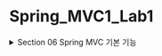 # Spring_MVC1_Lab1

<details>
<summary>Section 06 Spring MVC 기본 기능 </summary>
<div markdown="1">

## 프로젝트 생성
- packaging에서 Jar와 War의 차이
  - Jar: 내장 서버를 사용(톰캣) webapp 경로 사용하지 않음. 내장 서버 사용에 최적화 되어 있다. 요즈음은 주로 Jar사용
  - War: 내장 서버도 사용 가능하지만 주로 외부 서버에 빌드 파일을 올릴 때 사용

## Logging
- 로그에 대해 간단히 알아보자
- 이제 sout이 아닌 별도의 로깅 라이브러리를 사용하여 로그를 출력할 것
- 참고로 로그 관련 라이브러리도 많고, 깊게 들어가면 끝이 없기에 최소한의 사용 방법만 알아보자

### 로깅 라이브러리
- 스프링 부트 라이브러리를 사용하면 스프링 부트 로깅 라이브러리가 함께 포함된다.
- 스프링 부트 로깅 라이브러리는 기본으로 다음 로깅 라이브러리를 사용
  - SLF4J
  - Logback
- 여러 로그 라이브러리를 통합하여 (어댑터 패턴 등등) 사용할 수 있도록 인터페이스로 제공하는 것이 SLF4J
- Logback은 로그 라이브러리 (구현체) 실무에서 Logback 많이 사용한다

### 로그 선언, 호출

```java
package hello.springmvc.basic;

import lombok.extern.slf4j.Slf4j;
import org.springframework.web.bind.annotation.RequestMapping;
import org.springframework.web.bind.annotation.RestController;
 
@Slf4j
@RestController
public class LogTestController {

//    private final Logger log = LoggerFactory.getLogger(getClass());

    @RequestMapping("/log-test")
    public String logTest() {
        String name = "Spring";
        System.out.println("name = " + name);
        log.trace("trace log=" + name); //이렇게 쓰면 안된다 출력 안할 건데 선연산이 들어가버림
        log.debug("debug log={}", name);
        log.info("info log={}", name);
        log.warn("warn log={}", name);
        log.error("error log={}", name);

        log.info("info log={}", name);

        return "ok";
    }
}

```

- @RestController
  - @Controller는 반환 값이 String이면 뷰 이름으로 인식되어 뷰를 찾고 뷰가 렌더링 됨
  - @RestController는 반환 값으로 뷰를 찾는 것이 아니라 HTTP 메시지 바디에 바로 입력
  - @ResponseBody와 관련 있는데 뒤에서 더 자세히 볼 것임
- 로그의 출력 내용
  - 시간, 로그 레벨, 프로세스 ID, 쓰레드 명, 클래스 명, 로그 메시지
- 로그 레벨은 다음과 같다.
  - TRACE > DEBUG > INFO > WARN > ERROR
  - 로그 레벨 설정을 변경하며 노출 시킬 로그 레벨을 정할 수 있다.
  - 보통 개발 서버는 debug이상으로 심각한 로그를 출력
  - 운영 서버는 info 출력
- @Slf4j로 로그 선언 부분을 대체 할 수 있다. (롬복이 대신 써준다)

### 올바른 로그 사용법
- 선연산이 되지 않게 하자 
- log.debug("data=" + data)
  - 위와 같이 써도 로그 출력은 올바로 됨 하지만 debug로그를 노출시키지 않을 예정임에도 파라미터 연산이 먼저되어 서버의 자원을 잡아먹는다
  - 이렇게 쓰면 혼난다.
  - 다음과 같이 쓰자 log.debug("data = {}", data)
  - {}가 서식지정자 마냥 치환된다.

### 로그 사용시 장점
- 쓰레드 정보, 클래스 이름 같은 부가 정보를 함께 볼 수 있고 출력 모양을 조정 간으
- 로그 레벨에 따라 노출여부를 결정 가능
- 콘솔에만 아니라 파일, 네트워크 등 로그를 별도의 위치에 남길 수도 있음
- 특히 파일로 남길 때는 일별 특정 용량에 따라 로그를 분할하는 것도 가능
- 성능도 sout보다 파워풀하다 (내부 버퍼링, 멀티 쓰레드 등등)

## MappingController
- 몇가지를 짚고 코드로 넘어가서 url에 따라 컨트롤러가 매핑되어 동작하는 여러가지 방식을 체크하자
- 첫번째
  - /hello-basic
  - /hello-basic/
  - 스프링 부트 3.0이전은 위의 두 url을 다른 url로 인식
  - 스프링 부트 3.0이후에는 다른 url로 인식
- 두번째
  - @RequestMapping에 method 속성으로 HTTP 메서드를 지정하지 않으면 HTTP 메서드와 무관하게 호출
  - 모두 허용한다.
- 이제 본격적으로 코드를 보자 

```java
package hello.springmvc.basic.requestmapping;

import org.slf4j.Logger;
import org.slf4j.LoggerFactory;
import org.springframework.http.MediaType;
import org.springframework.web.bind.annotation.*;

@RestController
public class MappingController {

    private Logger log = LoggerFactory.getLogger(getClass());

    //배열 형태도 가능 배열안에 있는 url에 컨트롤러 메서드를 매핑시킨다 
    //모든 형태의 메서드를 허용하지 않고 특정 형태만 허용하도록 method를 한정할 수 있다 
    @RequestMapping(value = {"/hello-basic", "/hello-go"}, method = RequestMethod.GET)
    public String helloBasic() {
        log.info("helloBasic");
        return "ok";
    }

    /**
     * 편리한 축약 애노테이션 (코드 보기)
     * 애노테이션을 살펴보면 우리가 써야할 코드를 대신 써주는 것을 확인 가능 
     * 편리한 축약이라고 표현한 이유 
     * @return
     * @GetMapping
     * @PostMapping
     * @PutMapping
     * @DeleteMapping
     * @PatchMapping
     */
    @GetMapping("/mapping-get-v2")
    public String mappingGetv2() {
        log.info("mapping-get-v2");
        return "ok";
    }

    /**
     * PathVariable 사용
     * 변수명이 같으면 생략 가능
     *
     * @PathVariable("userId") String data
     * @PathVariable String userId
     * @PathVariable("userId") String userId -> @PathVariable userId
     * /mapping/userA
     * url 자체에 값이 들어있는 형태
     * 경로 변수, pathVariable
     * 이거 진짜 많이 사용
     */
    @GetMapping("/mapping/{userId}")
    public String mappingPath(@PathVariable("userId") String data) {
        log.info("mappingPath userId={}", data);
        return "ok";
    }

    /**
     * PathVariable 사용 다중
     *
     * @param userId
     * @param orderId
     * @return
     */
    @GetMapping("/mapping/users/{userId}/orders/{orderId}")
    public String mappingPath(@PathVariable String userId, @PathVariable String orderId) {
        log.info("mappingPath userId={}, orderId={}", userId, orderId);
        return "ok";
    }

    /**
     * 파라미터로 추가 매핑
     * 특정 파라미터 정보가 있으면 호출 되는 메서드 만들기
     * params="mode",
     * params="!mode"
     * params="mode=debug"
     * params="mode!=debug"
     * params = {"mode=debug","data=good}
     * @return
     * 애노테이션에 들어있는 파라미터가 요청에 포함되어 있을 경우에만 메서드가 호출된다
     * mode=debug를 url에서 빼면 메서드 호출 안됨
     */
    @GetMapping(value = "/mapping-param", params = "mode=debug")
    public String mappingParam() {
        log.info("mappingParam");
        return "ok";
    }

    /**
     * 특정 헤더로 추가 매핑
     * 요청의 헤더에 mode=debug가 있어야 메서드가 호출된다.
     * headers="mode",
     * headers="!mode"
     * headers="mode=debug"
     * headers="mode!=debug" (! = )
     */
    @GetMapping(value = "/mapping-header", headers = "mode=debug")
    public String mappingHeader() {
        log.info("mappingHeader");
        return "ok";
    }

    /**
     * Content-Type 헤더 기반 추가 매핑 Media Type
     * consumes="application/json"
     * consumes="!application/json"
     * consumes="application/*"
     * consumes="*\/*"
     * MediaType.APPLICATION_JSON_VALUE
     */
    @PostMapping(value = "/mapping-consume", consumes = MediaType.APPLICATION_JSON_VALUE)
    public String mappingConsumes() {
        log.info("mappingConsumes");
        return "ok";
    }

    /**
     * Accept 헤더 기반 Media Type
     * 클라이언트가 요청할 때 나는 이런 데이터를 받아들일 수 있다고 헤더 정보를 남기면 그에 따라 추가적인 매핑을 하는 것
     * Accept는 클라이언트가 받아들일 수 있는,
     * produce는 서버가 반환하는 타입
     * produces = "text/html"
     * produces = "!text/html"
     * produces = "text/*"
     * produces = "*\/*"
     * MediaType.TEXT_HTML_VALUE
     */
    @PostMapping(value = "/mapping-produce", produces = MediaType.TEXT_HTML_VALUE)
    public String mappingProduces() {
        log.info("mappingProduces");
        return "ok";
    }
}

```

## 요청 매핑 -API 예시
- 회원 관리를 HTTP API로 만든다 생각하고 매핑을 어떻게 하는지 알아보자
```java
package hello.springmvc.basic.requestmapping;

import org.springframework.web.bind.annotation.*;

/**
 * 회원 목록 조회: GET /users
 * 회원 등록: POST /users
 * 회원 조회: GET /users/{userId}
 * 회원 수정: PATCH /users/{userId}
 * 회원 삭제: DELETE /users/{userId}
 */
@RequestMapping("/mapping/users") //리소스 계층화
@RestController
public class MappingClassController {

  public String user() {
    return "get users";
  }

  public String addUser() {
    return "post user";
  }

  @GetMapping("/{userId}")
  public String findUser(@PathVariable String userId) {
    return "get userId=" + userId;
  }

  @PatchMapping("/{userId}")
  public String update(@PathVariable String userId) {
    return "update userId=" + userId;
  }

  @DeleteMapping("/{userId}")
  public String deleteUser(@PathVariable String userId) {
    return "delete userId=" + userId;
  }


}
 
```

- 같은 url name도 http메서드에 따라 다르게 매핑되는 것을 확인 가능
- 클래스레벨 url과 메서드 레벨 url을 통해 자원의 계층화 가능 
- 보기 쉽고 쓰기 쉽다 
- 매핑 방법을 이해했으니 이제부터 HTTP 요청이 보내는 데이터들을 스프링 MVC로 어떻게 조회하는지 알아보자

## HTTP 요청 - 기본, 헤더 조회
- 애노테이션 기반의 스프링 컨트롤러는 다양한 파라미터를 지원한다.
- 이번 시간에는 HTTP 헤더 정보를 조회하는 방법을 알아보자

### RequestHeaderController
```java
package hello.springmvc.basic.request;

import jakarta.servlet.http.HttpServletRequest;
import jakarta.servlet.http.HttpServletResponse;
import lombok.extern.slf4j.Slf4j;
import org.springframework.http.HttpMethod;
import org.springframework.util.MultiValueMap;
import org.springframework.web.bind.annotation.CookieValue;
import org.springframework.web.bind.annotation.RequestHeader;
import org.springframework.web.bind.annotation.RequestMapping;
import org.springframework.web.bind.annotation.RestController;

import java.util.Locale;

@Slf4j
@RestController
public class RequestHeaderController {

  //스프링 애노테이션 기반 컨트롤러는 다양한 파라미터를 지원한다.
  @RequestMapping("/headers")
  public String headers(HttpServletRequest request,
                        HttpServletResponse response,
                        HttpMethod httpMethod, //GET, POST, DELETE 등등
                        Locale locale, //언어 정보
                        @RequestHeader MultiValueMap<String,String> headerMap, //헤더를 한번에 다 받는다. 맵에
                        @RequestHeader("host") String host, //헤더 하나만 가져오는
                        @CookieValue(value = "myCookie", required = false) String cookie) { //required의 디폴트는 true -> false로 하면 없어도 된다.

    log.info("request={}", request);
    log.info("response={}", response);
    log.info("httpMethod={}", httpMethod);
    log.info("locale={}", locale);
    log.info("headerMap={}", headerMap);
    log.info("header host={}", host);
    log.info("myCookie={}", cookie);
    return "ok";
  }
}

```
- 참고 MultiValueMap
  - Map과 유사한데, 하나의 키에 여러 값을 받을 수 있다.
  - HTTP header, HTTP 쿼리 파라미터와 같이 하나의 키에 여러 값을 받을 때 사용한다.
  - get하면 배열을 반환
  - key 하나에 매핑된 여러 value를 조회 가능  

## HTTP 요청 파라미터 - 쿼리 파라미터 HTML Form

### HTTP 요청 데이터 조회 개요
- 서블릿에서 학습했던 HTTP 요청 데이터를 조회 하는 방법을 다시 떠올려보자. 그리고 서블릿으로 학습했던 내용을 스프링이 얼마나 깔끔하고 효율적으로 바꾸어주는지 알아보자
- 우선 HTTP 요청 메시지를 통해 클라이언트에서 서버로 데이터를 전달하는 방법은 3가지라고 배운적이 있었다.
  - GET - 쿼리파라미터
    - /url?username=hello&age=20
    - 메시지 바디 없이 URL의 쿼리 파라미터에 데이터를 포함해서 전달하는 방식
    - 검색, 필터, 페이징등에서 많이 사용하는 방식이다.
  - POST - HTML Form
    - content-type:application/x-www-form-urlencoded
    - 메시지 바디에 쿼리파라미터 형식으로 전달 username=hello&age=20
    - 회원 가입, 상품 주문, HTML Form을 사용
  - HTTP message body에 데이터를 직접 담아서 요청
    - HTTP API에서 주로 사용, JSON, XML, TEXT
    - 데이터 형식은 주로 JSON 사용
    - POST, PUT, PATCH
- get 쿼리 파라미터 전송 방식이든 post html form 전송 방식이든 쿼리파라미터의 형식이 같음으로 Servlet Request로 구분없이 조회할 수 있던 것 기억하자
- 이것을 간단히 요청 파라미터 조회라 한다.
- 스프링에서 요청 파라미터를 조회하는 방법을 단계적으로 알아보자

```java
package hello.springmvc.basic.request;

import jakarta.servlet.http.HttpServletRequest;
import jakarta.servlet.http.HttpServletResponse;
import lombok.extern.slf4j.Slf4j;
import org.springframework.stereotype.Controller;
import org.springframework.web.bind.annotation.RequestHeader;
import org.springframework.web.bind.annotation.RequestMapping;
import org.springframework.web.bind.annotation.RequestParam;
import org.springframework.web.bind.annotation.ResponseBody;

import java.io.IOException;
import java.util.Map;

@Slf4j
@Controller
public class RequestParamController {

  @RequestMapping("/request-param-v1")
  public void requestParamV1(HttpServletRequest request, HttpServletResponse response) throws IOException {
    String username = request.getParameter("username");
    int age = Integer.parseInt(request.getParameter("age"));
    log.info("username={}, age={}", username, age);

    response.getWriter().write("ok");

  }

  //응답 메시지에 바로 때려 넣는 ResponseBody -> view 조회를 하지 않는다.
  @ResponseBody
  @RequestMapping("/request-param-v2")
  public String requestParamV2(
          @RequestParam("username") String memberName,
          @RequestParam("age") int memberAge) {
    log.info("username={}, age={}", memberName, memberAge);
    return "ok";

  }


  //내가 사용하고자 하는 변수명이 쿼리 파라미터의 변수명과 같다면 위에서 일정 부분 생략 가능
  //축약된 버전 v2 -> v3
  @ResponseBody
  @RequestMapping("/request-param-v3")
  public String requestParamV3(
          @RequestParam String username,
          @RequestParam int age) {
    log.info("username={}, age={}", username, age);
    return "ok";

  }
  //근데 사실 아래 v4처럼 다 없앨 수도 있음 ㅋㅋ
  //요청 파라미터 이름과 나의 변수명이 일치하면
  @ResponseBody
  @RequestMapping("/request-param-v4")
  public String requestParamV4(String username, int age) {
    log.info("username={}, age={}", username, age);
    return "ok";
  }

  //required는 default값이 true -> requestParam이 무조건 있어야 한다.
  //false -> 해당 requestParam이 없어도 된다.
  @ResponseBody
  @RequestMapping("/request-param-required")
  public String requestParamRequired(
          @RequestParam(required = true) String username,
          @RequestParam(required = false) Integer age) {

    log.info("username={}, age={}", username, age);
    return "ok";
  }

  @ResponseBody
  @RequestMapping("/request-param-default")
  public String requestParamDefault(
          //사실 default val 들어가면 required는 무의미
          @RequestParam(required = true, defaultValue = "guest") String username,
          @RequestParam(required = false,defaultValue = "-1") int age) {

    log.info("username={}, age={}", username, age);
    return "ok";
  }

  @ResponseBody
  @RequestMapping("/request-param-map")
  public String requestParamMap(@RequestParam Map<String, Object> paramMap) {

    log.info("username={}, age={}", paramMap.get("username"), paramMap.get("age"));
    return "ok";
  }

}

```
- V1
  - Get 쿼리 파라미터 요청이든 HTML form 요청이든 구분없이 처리하는 것을 확인할 수 있다(servlet)
- V2
  - 애노테이션이용 축약된 형태로 파라미터를 뽑을 수 있는 것을 확인할 수 있음 
    - 실제로 request.getParameter코드를 품고 있다.
- V3
  - v2를 축약시킨 버전. 요청 파라미터 이름과 변수이름이 일치한다면 생략할 수 있다 
- V4
  - v3에서 아예 더 축약시킬 수 있다. 
    - 하지만 너무 단순한 게 과하다는 생각도 있는 듯
    - @RequestParam이 있는 것이 오히려 변수가 요청 파라미터 정보라는 것을 명확히 알려주기에 좋다고 생각하는 사람도 있다
- requestParamRequired
  - @RequestParam()안에 required를 설정함으로써 해당 요청 파라미터를 필수 또는 필수가 아닌 요소로 설정할 수 있음
  - 디폴트는 true -> 필수
  - 필수 파라미터가 요청데이터에 포함되지 않으면 서버는 Bad Request로 응답한다
    - 주의 : 기본형에 null은 들어갈 수 없다
    - int age 에는 null을 입력할 수 없음 age가 필수 값이 아니기에 null을 지정할 수 있어야 함 
    - Integer로 변경하거나 defaultValue를 사용해야 함
- requestParamDefault
  - required는 여기에선 이제 더이상 필요없음 써도 안먹히기도 하고
  - 기본값으로 퉁치고 들어간다. 
- requestParmaMap
  - 파라미터들을 맵으로 받고 조회할 수 있다.
  - MultiValueMap을 사용할 수도 있지만 파라미터의 값이 1개가 확실하다면 Map을 사용해도 된다.
    - 참고로 같은 키값을 가지는 파라미터를 쓰는 경우는 흔치 않다
 
### Http 요청 파라미터 - @ModelAttribute 

- 실제 개발을 하면 요청 파라미터를 받아서 필요한 객체를 만들고 그 객체에 값을 넣어주어야 한다.
- 보통 다음과 같이 코드를 작성할 것이다.

```java
    @ResponseBody
    @RequestMapping("/model-attribute-v1")
    public String modelAttributeV1(@RequestParam String username, @RequestParam int age) {
        HelloData helloData = new HelloData();
        helloData.setUsername(username);
        helloData.setAge(age);
        log.info("username={}, age={}", helloData.getUsername(), helloData.getAge());
        return "ok";
    }

```

- 스프링은 이 과정을 완전히 자동화해주는 @ModelAttribute 기능을 제공
- 먼저 요청 파라미터를 바인딩 받을 객체를 살펴보자

```java
package hello.springmvc.basic;

import lombok.Data;

@Data
public class HelloData {
    private String username;
    private int age;
}

```
- 롬복의 @Data
  - @Getter, @Setter, @ToString, @EqualsAndHashCode, @RequiredArgsConstructor를 자동으로 적용해준다

- 모델 애트리뷰트가 적용된 코드를 보자

```java
    @ResponseBody
    @RequestMapping("/model-attribute-v1")
    public String modelAttributeV1(@ModelAttribute HelloData helloData) {
//        HelloData helloData = new HelloData();
//        helloData.setUsername(username);
//        helloData.setAge(age);
        log.info("username={}, age={}", helloData.getUsername(), helloData.getAge());
        return "ok";
    }
```
- 동작하는 과정을 살펴보면 HelloData객체가 생성되고 요청 파라미터의 값이 주입되어 있는것을 확인할 수 있다.
- 즉, 자동으로 요청파라미터의 값을 읽어와서 우리가 넘긴 helloData에 값을 전부 주입하였다는 것인데 어떻게 이런 것이 가능할까?
- 스프링 MVC는 @ModelAttribute가 있으면 다음을 실행한다.
  - HelloData 객체를 생성
  - 요청 파라미터의 이름으로 HelloData 객체의 프로퍼티를 찾는다.
  - 해당 프로퍼티의 Setter를 호출해서 파라미터의 값을 바인딩한다. 
  - 예로 파라미터의 이름이 username이면 setUsername() 메서드를 찾아서 호출, 값을 입력하는 것이다
- 바인딩 오류
  - age=abc 처럼 숫자가 들어가야 할 곳에 문자를 넣으면 BindException이 발생, 이런 바인딩 오류를 처리하는 부분은 뒤의 검증 부분에서 다룬다


- 모델 애트리뷰트는 다음처럼 생략 가능하다 V2
```java
    //축약 버전 V2
@ResponseBody
@RequestMapping("/model-attribute-v2")
public String modelAttributeV2(HelloData helloData) {
//        HelloData helloData = new HelloData();
//        helloData.setUsername(username);
//        helloData.setAge(age);
        log.info("username={}, age={}", helloData.getUsername(), helloData.getAge());
        return "ok";
        } 
```
- 그런데 @RequestParam도 생략 가능하다고 했는데 스프링은 어떻게 resolve하는 것일까?
  - String, int, Integer 같은 단순 타입 = @RequestParam
  - 나머지는 Model로써 해석한다.

## HTTP 요청 메시지 - 단순 텍스트

- Http message body에 데티어를 직접 담아서 요청
  - HTTP API에서 주로 사용, JSON, XML, TEXT
  - 데이터 형식은 주로 JSON 사용
  - POST, PUT, PATCH
- 요청 파라미터와 다르게, HTTP 메시지 바디를 통해서 데이터가 직접 넘어오는 경우는 @RequestParam, @ModelAttribute를 사용할 수 없다.
- 물론 HTML Form 형식으로 전달되는 경우는 요청 파라미터로 인정된다.
- 먼저 가장 단순한 텍스트 메시지를 HTTP 메시지 바디에 담아서 전송하고 읽어보자
- HTTP 메시지 바디의 데이터를 InputStream을 사용해서 직접 읽을 수 있다.

```java
package hello.springmvc.basic.request;

import jakarta.servlet.ServletInputStream;
import jakarta.servlet.http.HttpServletRequest;
import jakarta.servlet.http.HttpServletResponse;
import lombok.extern.slf4j.Slf4j;
import org.springframework.http.HttpEntity;
import org.springframework.stereotype.Controller;
import org.springframework.util.StreamUtils;
import org.springframework.web.bind.annotation.PostMapping;
import org.springframework.web.bind.annotation.RequestBody;
import org.springframework.web.bind.annotation.ResponseBody;

import java.io.IOException;
import java.io.InputStream;
import java.io.Writer;
import java.nio.charset.StandardCharsets;

@Slf4j
@Controller
public class RequestBodyStringController {

  @PostMapping("/request-body-string-v1")
  public void requestBodyString(HttpServletRequest request, HttpServletResponse response) throws IOException {
    ServletInputStream inputStream = request.getInputStream();
    //inputStream은 바이트 코드이기에 UTF_8로 인코딩해서 copyToString한다
    String messageBody = StreamUtils.copyToString(inputStream, StandardCharsets.UTF_8);

    log.info("messageBody={}", messageBody);
    response.getWriter().write("ok");

  }

  //인풋 스트림과 writer를 바로 받을 수 있다. -> v2
  @PostMapping("/request-body-string-v2")
  public void requestBodyStringV2(InputStream inputStream, Writer responseWriter) throws IOException {
//        ServletInputStream inputStream = request.getInputStream();
    //inputStream은 바이트 코드이기에 UTF_8로 인코딩해서 copyToString한다
    String messageBody = StreamUtils.copyToString(inputStream, StandardCharsets.UTF_8);
    log.info("messageBody={}", messageBody);
    responseWriter.write("ok");

  }
  
  @PostMapping("/request-body-string-v3")
  public HttpEntity<String> requestBodyStringV3(HttpEntity<String> httpEntity) throws IOException {

    String messageBody = httpEntity.getBody();
    log.info("messageBody={}", messageBody);
    return new HttpEntity<>("ok");
  }


  //이게 젤 많이 쓰는 것 
  @ResponseBody
  @PostMapping("/request-body-string-v4")
  public String requestBodyStringV4(@RequestBody String messageBody) throws IOException {

    log.info("messageBody={}", messageBody);
    return "ok";
  }

}

```
- 위의 버젼 중 가장 많이 쓰이는 버젼은 v4로 InputStream을 읽고 messageConverter를 이용, 메시지 변환하는 과정을 자동화 시킨 것이라고 볼 수 있다. 
- @RequestBody
  - HTTP 메시지 바디 정보를 편리하게 조회 가능. 
  - 헤더 정보가 필요하다면 HttpEntity를 사용하거나 @RequestHeader를 사용하면 된다.
  - 이렇게 메시지 바디를 직접 조회하는 기능은 요청 파라미터를 조회하는 @RequestParam, @ModelAttribute와는 전혀 관계가 없다
- 요약 하면 다음과 같다.
  - 요청 파라미터를 조회하는 기능: @RequestParam, @ModelAttribute
  - HTTP 메시지 바디를 직접 조회하는 기능: @RequestBody

- @ResponseBody
  - @ResponseBody를 사용하면 응답 결과를 HTTP 메시지 바디에 직접 말아서 전달 가능하다
  - 이 경우에도 view를 resolve 하지 않음

## HTTP 요청 메시지 - JSON
- 이번에는 HTTP API에서 주로 사용하는 JSON 데이터 형식을 조회해보자
- JSON이란!?
  - 데이터 포맷일 뿐 
  - 단순히 데이터를 표시하는 표현 방법일 뿐이다.
  - 서버와 클라이언트 간의 교류에서 일반적으로 사용되며 특정 언어에 종속되지 않고, 대부분의 언어에서 JSON 포맷의 데이터를 핸들링 할 수 있는 라이브러리를 제공한다.

```java
package hello.springmvc.basic.request;

import com.fasterxml.jackson.databind.ObjectMapper;
import hello.springmvc.basic.HelloData;
import jakarta.servlet.ServletInputStream;
import jakarta.servlet.http.HttpServletRequest;
import jakarta.servlet.http.HttpServletResponse;
import lombok.extern.slf4j.Slf4j;
import org.springframework.http.HttpEntity;
import org.springframework.stereotype.Controller;
import org.springframework.util.StreamUtils;
import org.springframework.web.bind.annotation.PostMapping;
import org.springframework.web.bind.annotation.RequestBody;
import org.springframework.web.bind.annotation.RequestParam;
import org.springframework.web.bind.annotation.ResponseBody;

import java.io.IOException;
import java.nio.charset.StandardCharsets;

/**
 * {"username":"hello", "age":20}
 * content-type: application/json
 */
@Slf4j
@Controller
public class RequestBodyJsonController {

    private ObjectMapper objectMapper = new ObjectMapper();

    @PostMapping("/request-body-json-v1")
    public void requestBodyJsonV1(HttpServletRequest request, HttpServletResponse response) throws IOException {
        ServletInputStream inputStream = request.getInputStream();
        String messageBody = StreamUtils.copyToString(inputStream, StandardCharsets.UTF_8);

        log.info("msgBody={}", messageBody);
        HelloData helloData = objectMapper.readValue(messageBody, HelloData.class);
        log.info("username={}, age={}", helloData.getUsername(), helloData.getAge());

        response.getWriter().write("ok");

    }


    @ResponseBody
    @PostMapping("/request-body-json-v2")
    public String requestBodyJsonV2(@RequestBody String messageBody) throws IOException {

        log.info("msgBody={}", messageBody);
        HelloData helloData = objectMapper.readValue(messageBody, HelloData.class);
        log.info("username={}, age={}", helloData.getUsername(), helloData.getAge());

        return "ok";
    }


    //objectMapper사용안하고 바로 HelloData넘겨주면 거기에 받을 수 있다. -> V3
    //마찬가지로 위의 코드를 자동화한 것과 마찬가지다
    //httpMessageConverter가 동작 -> ObjectMapping을 실시한다.
    @ResponseBody
    @PostMapping("/request-body-json-v3")
    public String requestBodyJsonV3(@RequestBody HelloData helloData) {

        log.info("username={}, age={}", helloData.getUsername(), helloData.getAge());

        return "ok";
    }

    @ResponseBody
    @PostMapping("/request-body-json-v4")
    public String requestBodyJsonV4(HttpEntity<HelloData> httpEntity) {

        HelloData data = httpEntity.getBody();
        log.info("username={}, age={}", data.getUsername(), data.getAge());
        return "ok";
    }


    //httpMessageConverter는 들어올 때도 적용이 되지만 반환할 때에도 적용된다.
    //즉 RequestBody할 때에도 변환해서 객체에 욱여넣고 response가 객체라면 convert해서 반홚나다.
    //json이 객체로 변환되어 data로 들어가고 -> 객체를 return하면 객체가 json으로 변환되어 반환된다.
    @ResponseBody
    @PostMapping("/request-body-json-v5")
    public HelloData requestBodyJsonV5(@RequestBody HelloData data) {

        log.info("username={}, age={}", data.getUsername(), data.getAge());
        return data;
    }

}

```
- v3를 살펴보면 v2에서 objectMapper를 사용하여 매핑하는 과정을 자동화해주는 스프링 기능을 확인할 수 있다. 
- HttpEntity, @RequestBody를 사용하면 HTTP 메시지 컨버터가 HTTP 메시지 바디의 내용을 우리가 원하는 문자나 객체 등으로 변환
- HTTP 메시지 컨버터는 문자 뿐만 아니라 JSON도 객체로 변환해줌
- v5를 살펴보면 @RequestBody로 요청 메시지 바디를 객체로 받아올 때 HTTP메시지 컨버터가 동작하는 것과 함께 response에 객체를 말아주어도 HTTP메시지 컨버터가 동작하는 것을 확인할 수 있다.
  - @RequestBody 요청
    - JSON 요청 -> HTTP 메시지 컨버터 -> 객체
  - @ResponseBody 응답
    - 객체 -> HTTP 메시지 컨버터 -> JSON 응답

## HTTP 응답 - 정적 리소스, 뷰 템플릿
- 스프링에서 응답 데이터를 만드는 방법은 다음 3가지
  - 정적 리소스
    - 웹 브라우저에 정적인 리소스 제공 
  - 뷰템플릿 사용
    - 웹 브라우저에 동적인 HTML 제공
  - HTTP 메시지 사용
    - HTTP API를 제공하는 경우에는 HTML이 아닌 데이터 전달
    - 주로 JSON 형식으로 데이터를 실어 보낸다.

### 정적 리소스 
- 스프링 부트는 클래스패스의 다음 디렉토리에 위치한 정적 리소스를 제공한다.
- /src/main/resources/static
- 만약 src/main/resources/static/basic/hello-form.html에 정적 파일이 들어있으면 다음의 요청과 같이 실행하면 GET할 수 있다.
- http://localhost:8080/basic/hello-form.html
- 정적 리소스는 해당 파일을 변경 없이 그대로 서비스 한다.

### 뷰템플릿
- 뷰 템플릿을 거쳐서 HTML이 생성되고 뷰가 응답을 만들어 전달한다.
- 일반적으로 HTML을 동적으로 생성하는 용도로 사용 but 다른 것들도 가능하긴 하다. (뷰 템플릿이 만들 수 있는 것이라면 다 가능)
- 스프링 부트에서는 기본 뷰 템플릿 경로가 다음과 같다
- src/main/resources/templates
- 뷰 템플릿을 호출하는 컨트롤러를 살펴보자

```java
package hello.springmvc.basic.response;

import lombok.extern.slf4j.Slf4j;
import org.springframework.stereotype.Controller;
import org.springframework.ui.Model;
import org.springframework.web.bind.annotation.RequestMapping;
import org.springframework.web.servlet.ModelAndView;

@Slf4j
@Controller
public class ResponseViewController {

    @RequestMapping("/response-view-v1")
    public ModelAndView responseViewV1() {
        ModelAndView mav = new ModelAndView("response/hello")
                .addObject("data", "hello!");
        return mav;
    }

    @RequestMapping("/response-view-v2")
    public String responseViewV1(Model model) {
        model.addAttribute("data", "hello!");
        return "response/hello";
    }

    @RequestMapping("/response/hello")
    public void responseViewV3(Model model) {
        model.addAttribute("data", "hello!");
    }
}

```
### String을 반환하는 경우 - View or HTTP 메시지
- @ResponseBody가 없으면 String 형태로 반환된 response/hello로 뷰 리졸버가 실행되어서 뷰를 찾고 렌더링한다.
- @ResponseBody가 있으면 뷰 리졸버를 실행하지 않고 HTTP 메시지 바디에 직접 문자를 입력한다.
- 여기서는 뷰의 논리 이름인 response/hello를 반환하면 반환된 경로의 뷰템플릿이 렌더링 되는 것을 확인할 수 있다.

### void를 반환하는 경우
- RequestMapping에 경로를 명시하고 void를 반환해도 기대하던 동작을 이끌 수 있다
- 하지만 이 방식은 명시성이 너무 떨어지고 조건이 딱 맞는 경우가 많이 없어 권장하지 않음

## HTTP 응답 - HTTP API, 메시지 바디에 직접 입력
- HTTP API를 제공하는 경우 데이터를 전달해야 함 
- 보통은 메시지 바디에 JSON 형식으로 데이터를 싣는다.

```java
package hello.springmvc.basic.response;

import hello.springmvc.basic.HelloData;
import jakarta.servlet.http.HttpServletResponse;
import lombok.extern.slf4j.Slf4j;
import org.springframework.http.HttpStatus;
import org.springframework.http.ResponseEntity;
import org.springframework.stereotype.Controller;
import org.springframework.web.bind.annotation.GetMapping;
import org.springframework.web.bind.annotation.ResponseBody;
import org.springframework.web.bind.annotation.ResponseStatus;

import java.io.IOException;

@Slf4j
@Controller
public class ResponseBodyController {

    @GetMapping("/response-body-string-v1")
    public void responseBodyV1(HttpServletResponse response) throws IOException {
        response.getWriter().write("ok");
    }

    @GetMapping("/response-body-string-v2")
    public ResponseEntity<String> responseBodyV2() throws IOException {
        return new ResponseEntity<>("ok", HttpStatus.OK);
    }

    @ResponseBody
    @GetMapping("/response-body-string-v3")
    public String responseBodyV3() throws IOException {
        return "ok";
    }

    @GetMapping("/response-body-json-v1")
    public ResponseEntity<HelloData> responseBodyJsonV1() {
        HelloData helloData = new HelloData();
        helloData.setUsername("userA");
        helloData.setAge(20);
        return new ResponseEntity<>(helloData, HttpStatus.OK);
    }

    @ResponseStatus(HttpStatus.OK)
    @ResponseBody
    @GetMapping("/response-body-json-v2")
    public HelloData responseBodyJsonV2() {
        HelloData helloData = new HelloData();
        helloData.setUsername("userA");
        helloData.setAge(20);
        return helloData;
    }

}


```
### responseBodyV1
- 서블릿을 직접 다룰 때 처럼 HttpServletResponse 객체를 통해서 HTTP 메시지 바디에 직접 ok 응답 메시지를 전달한다
### responseBodyV2
- ResponseEntity엔티티는 HttpEntity를 상속 받았는데 HttpEntity는 HTTP 메시지의 헤더, 바디 정보를 가지고 있다.
- ResponseEntity는 여기에 더해서 HTTP 응답 코드를 설정할 수 있다. 
### responseBodyV3
- @ResponseBody를 사용하면 view를 사용하지 않고 HTTP 메시지 컨버터를 통해서 HTTP메시지를 직접 입력할 수 있다.
- ResponseEntity도 동일한 방식으로 동작한다.
### responseBodyJsonV1
- ResponseEntity를 반환한다. HTTP메시지 컨버터를 통해서 JSON 형식으로 변환되어서 반환된다.
### responseBodyJsonV2
- ResponseEntity는 HTTP 응답 코드를 설정할 수 있는데, @ResponseBody를 사용하면 이런 것을 설정하기 까다롭다
- @ResponseStatus 애노테이션을 사용하면 응답 코드도 설정할 수 있다.
### @RestController
- @Controller 대신에 @RestController애노테이션을 사용하면 해당 컨트롤러에 모두 @ResponseBody가 적용되는 효과가 있다
- 따라서 뷰 템플릿을 사용하는 것이 아니라 HTTP 메시지 바디에 직접 데이터를 입력한다.
- 이름 그대로 Rest API(HTTP API)를 만들 때 사용하는 컨트롤러이다.

## HTTP 메시지 컨버터
- 뷰 템플릿으로 HTML을 생성해서 응답하는 것이 아니라, HTTP API처럼 JSON 데이터를 HTTP 메시지 바디에 직접 쓰거나 읽는 경우 HTTP 메시지 컨버터가 사용된다.
- ![img.png](img.png)
- @ResponseBody를 사용하는 경우 HTTP의 BODY에 문자 내용을 직접 반환
- viewResolver 대신에 HttpMessageConverter가 동작
- 기본 문자 처리는 StringHttpMessageConverter
- 기본 객체 처리는 MappingJackson2HttpMessageConverter
- byte[] 처리 등등 여러 기타 HttpMessageConverter가 기본으로 등록되어 있음
- 참고: 응답의 경우 클라이언트의 HTTP Accept 헤더와 서버 컨트롤러 반환 타입 정보 둘을 조합해서 HttpMessageConverter가 선택된다.

### 스프링 MVC는 다음의 경우에 HTTP 메시지 컨버터를 적용한다.
- HTTP 요청: @RequestBody, HttpEntity(RequestEntity)
- HTTP 응답: @ResponseBody, HttpEntity(ResponseEntity)
- HTTP 메시지 컨버터는 HTTP 요청, HTTP 응답 둘 다 필요한 경우 사용된다.
- canRead(), canWrite(): 메시지 컨버터가 해당 클래스, 미디어 타입을 지원하는 지 체크
- read(), write(): 메시지 컨버터를 통해서 읽고 쓰는 기능

### 스프링 부트 기본 메시지 컨버터
- ByteArrayHttpMessageConverter
- StringHttpMessageConverter
- MappingJackson2HttpMessageConverter
- 스프링 부트는 다양한 메시지 컨버터를 제공하는데, 대상 클래스 타입과 미디어 타입 둘을 체크해서 사용 여부를 결정한다
- 만약 만족하지 않으면 다음 메시지 컨버터로 우선순위가 넘어간다.

### HTTP 요청 데이터 읽기
- HTTP 요청이 오고, 컨트롤러에서 @RequestBody, HttpEntity 파라미터를 사용한다.
- 메시지 컨버터가 메시지를 읽을 수 있는지 확인하기 위해 canRead()를 호출한다. 
  - 대상 클래스 타입을 지원하는가
    - @RequestBody의 대상 클래스 (byte[], String, HelloData)
  - HTTP 요청의 Content-Type 미디어 타입을 지원하는가
    - text/plain, application/json, */*
- canRead()조건을 만족하면 read()를 호출해서 객체 생성하고 반환한다.

### 예시 
```java
//content-type: application/json
@RequestMapping
void hello(@RequestBody HelloData data) {}
```
- 위의 메서드가 매핑이 되어 실행되었다고 생각해보자 
- 요청을 파싱하는 경우에 파라미터가 객체이기에 MappingJackson2HttpMessageConverter가 다른 컨버터들의 순차적인 검증을 거친 후에 선택됨
- 컨버터가 json을 객체로 변환!

### 요청 매핑 핸들러 어댑터 구조

- HTTP 메시지 컨버터는 스프링 MVC의 과정 중 언제 사용되는 것일까
- ![img_1.png](img_1.png)
- 정답은 핸들러 어댑터이다.
- 핸들러 어댑터는 핸들러를 호출하며 파라미터를 전달하고 핸들러가 리턴한 것을 받아야 하는데 이 때 HTTP 메시지 컨버터가 사용되는 것이다

### RequestMappingHandlerAdapter 동작 방식
- ![img_2.png](img_2.png)
- ArgumentResolver가 핸들러를 호출하기 전 동작하여 파라미터를 resolve하고 핸들러에 넘긴다
- 해당 argumentResolver가 파라미터를 resolve할 때 HTTP 메시지 컨버터가 동작하는 것이다
- ![img_3.png](img_3.png)


</div>
</details>
